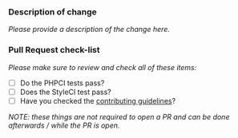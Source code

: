 ### Description of change

*Please provide a description of the change here.*

### Pull Request check-list

*Please make sure to review and check all of these items:*

- [ ] Do the PHPCI tests pass?
- [ ] Does the StyleCI test pass?
- [ ] Have you checked the [contributing guidelines](/.github/CONTRIBUTING.md)?

_NOTE: these things are not required to open a PR and can be done afterwards /
while the PR is open._
